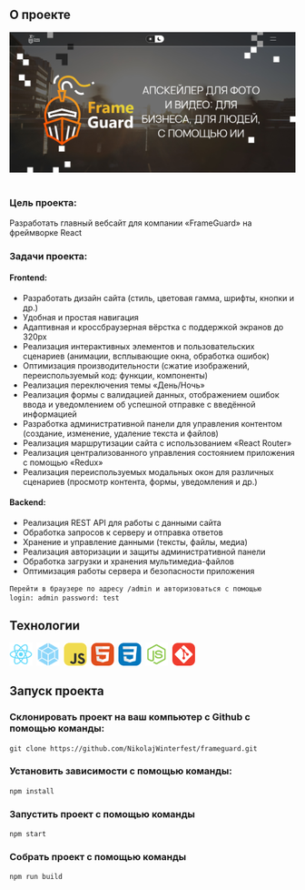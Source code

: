 ## О проекте

<div>
  <img src="/FrameGuard.png" title="FrameGuard" alt="FrameGuard" />&nbsp;
</div>

### Цель проекта:

Разработать главный вебсайт для компании «FrameGuard» на фреймворке React

### Задачи проекта:

#### Frontend:
- Разработать дизайн сайта (стиль, цветовая гамма, шрифты, кнопки и др.)
- Удобная и простая навигация
- Адаптивная и кроссбраузерная вёрстка с поддержкой экранов до 320px
- Реализация интерактивных элементов и пользовательских сценариев (анимации,
  всплывающие окна, обработка ошибок)
- Оптимизация производительности (сжатие изображений, переиспользуемый код: функции, компоненты)
- Реализация переключения темы «День/Ночь»
- Реализация формы с валидацией данных, отображением ошибок ввода и уведомлением об успешной отправке с введённой информацией
- Разработка административной панели для управления контентом (создание, изменение, удаление текста и файлов)
- Реализация маршрутизации сайта с использованием «React Router»
- Реализация централизованного управления состоянием приложения с помощью «Redux»
- Реализация переиспользуемых модальных окон для различных сценариев (просмотр контента, формы, уведомления и др.)

#### Backend:
- Реализация REST API для работы с данными сайта
- Обработка запросов к серверу и отправка ответов
- Хранение и управление данными (тексты, файлы, медиа)
- Реализация авторизации и защиты административной панели
- Обработка загрузки и хранения мультимедиа-файлов
- Оптимизация работы сервера и безопасности приложения

```
Перейти в браузере по адресу /admin и авторизоваться с помощью
login: admin password: test
```

## Технологии

<div>
  <img src="https://github.com/NikolajWinterfest/NikolajWinterfest/blob/master/assets/icons/React.svg" title="react" alt="react" width="40" height="40"/>&nbsp;
  <img src="https://github.com/NikolajWinterfest/NikolajWinterfest/blob/master/assets/icons/Webpack.svg" title="webpack" alt="webpack" width="40" height="40"/>&nbsp;
  <img src="https://github.com/NikolajWinterfest/NikolajWinterfest/blob/master/assets/icons/JavaScript.svg" title="javascript" alt="javascript" width="40" height="40"/>&nbsp;
  <img src="https://github.com/NikolajWinterfest/NikolajWinterfest/blob/master/assets/icons/HTML.svg" title="html5" alt="html5" width="40" height="40"/>&nbsp;
  <img src="https://github.com/NikolajWinterfest/NikolajWinterfest/blob/master/assets/icons/CSS.svg" title="css3" alt="css3" width="40" height="40"/>&nbsp;
  <img src="https://github.com/NikolajWinterfest/NikolajWinterfest/blob/master/assets/icons/NodeJS.svg" title="nodejs" alt="nodejs" width="40" height="40"/>&nbsp;
  <img src="https://github.com/NikolajWinterfest/NikolajWinterfest/blob/master/assets/icons/Git.svg" title="git" alt="git" width="40" height="40"/>&nbsp;
</div>

## Запуск проекта

### Склонировать проект на ваш компьютер с Github с помощью команды:

```
git clone https://github.com/NikolajWinterfest/frameguard.git
```

### Установить зависимости с помощью команды:

```
npm install
```

### Запустить проект с помощью команды

```
npm start
```

### Собрать проект с помощью команды

```
npm run build
```
